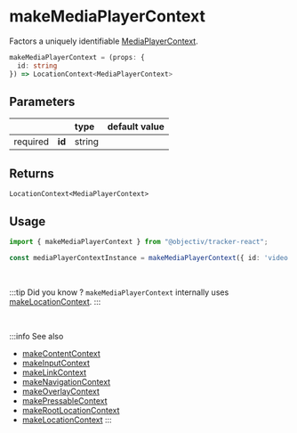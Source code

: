 # makeMediaPlayerContext

Factors a uniquely identifiable [MediaPlayerContext](/taxonomy/reference/location-contexts/MediaPlayerContext.md).

```typescript
makeMediaPlayerContext = (props: { 
  id: string
}) => LocationContext<MediaPlayerContext>
```  

## Parameters
|          |        | type    | default value |
|:--------:|:-------|:--------|:--------------|
| required | **id** | string  |               |

## Returns
`LocationContext<MediaPlayerContext>`

## Usage

```ts
import { makeMediaPlayerContext } from "@objectiv/tracker-react";
```

```ts
const mediaPlayerContextInstance = makeMediaPlayerContext({ id: 'video' });
```

<br/>

:::tip Did you know ?
`makeMediaPlayerContext` internally uses [makeLocationContext](/tracking/react/api-reference/common/factories/makeLocationContext.md).
:::

<br />

:::info See also
- [makeContentContext](/tracking/react/api-reference/common/factories/makeContentContext.md)
- [makeInputContext](/tracking/react/api-reference/common/factories/makeInputContext.md)
- [makeLinkContext](/tracking/react/api-reference/common/factories/makeLinkContext.md)
- [makeNavigationContext](/tracking/react/api-reference/common/factories/makeNavigationContext.md)
- [makeOverlayContext](/tracking/react/api-reference/common/factories/makeOverlayContext.md)
- [makePressableContext](/tracking/react/api-reference/common/factories/makePressableContext.md)
- [makeRootLocationContext](/tracking/react/api-reference/common/factories/makeRootLocationContext.md)
- [makeLocationContext](/tracking/react/api-reference/common/factories/makeLocationContext.md)
:::
